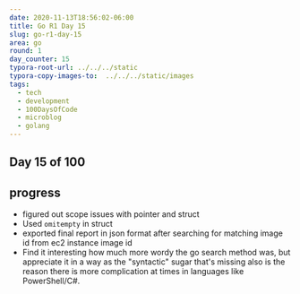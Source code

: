 ```yaml
---
date: 2020-11-13T18:56:02-06:00
title: Go R1 Day 15
slug: go-r1-day-15
area: go
round: 1
day_counter: 15
typora-root-url: ../../../static
typora-copy-images-to:  ../../../static/images
tags:
  - tech
  - development
  - 100DaysOfCode
  - microblog
  - golang
---
```


## Day 15 of 100

## progress

- figured out scope issues with pointer and struct
- Used `omitempty` in struct
- exported final report in json format after searching for matching image id from ec2 instance image id
- Find it interesting how much more wordy the go search method was, but appreciate it in a way as the "syntactic" sugar that's missing also is the reason there is more complication at times in languages like PowerShell/C#.
